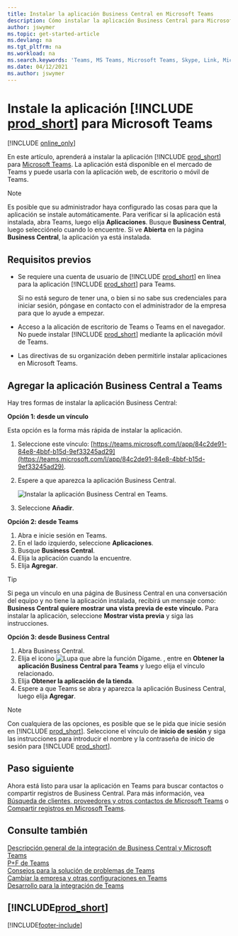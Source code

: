 ```yaml
---
title: Instalar la aplicación Business Central en Microsoft Teams
description: Cómo instalar la aplicación Business Central para Microsoft Teams.
author: jswymer
ms.topic: get-started-article
ms.devlang: na
ms.tgt_pltfrm: na
ms.workload: na
ms.search.keywords: 'Teams, MS Teams, Microsoft Teams, Skype, Link, Microsoft 365, collaborate, collaboration, teamwork'
ms.date: 04/12/2021
ms.author: jswymer
---
```


# Instale la aplicación [!INCLUDE [prod_short](includes/prod_short.md)] para Microsoft Teams

[!INCLUDE [online_only](includes/online_only.md)]

En este artículo, aprenderá a instalar la aplicación [!INCLUDE [prod_short](includes/prod_short.md)] para [Microsoft Teams](https://www.microsoft.com/microsoft-teams/). La aplicación está disponible en el mercado de Teams y puede usarla con la aplicación web, de escritorio o móvil de Teams.

> [!NOTE]
> Es posible que su administrador haya configurado las cosas para que la aplicación se instale automáticamente. Para verificar si la aplicación está instalada, abra Teams, luego elija **Aplicaciones**. Busque **Business Central**, luego selecciónelo cuando lo encuentre. Si ve **Abierta** en la página **Business Central**, la aplicación ya está instalada.  

## Requisitos previos

- Se requiere una cuenta de usuario de [!INCLUDE [prod_short](includes/prod_short.md)] en línea para la aplicación [!INCLUDE [prod_short](includes/prod_short.md)] para Teams.

    Si no está seguro de tener una, o bien si no sabe sus credenciales para iniciar sesión, póngase en contacto con el administrador de la empresa para que lo ayude a empezar.

- Acceso a la alicación de escritorio de Teams o Teams en el navegador. No puede instalar [!INCLUDE [prod_short](includes/prod_short.md)] mediante la aplicación móvil de Teams.

- Las directivas de su organización deben permitirle instalar aplicaciones en Microsoft Teams.

## Agregar la aplicación Business Central a Teams

Hay tres formas de instalar la aplicación Business Central:

**Opción 1: desde un vínculo**

Esta opción es la forma más rápida de instalar la aplicación.

1. Seleccione este vínculo: [https://teams.microsoft.com/l/app/84c2de91-84e8-4bbf-b15d-9ef33245ad29](https://teams.microsoft.com/l/app/84c2de91-84e8-4bbf-b15d-9ef33245ad29).

2. Espere a que aparezca la aplicación Business Central.

    ![Instalar la aplicación Business Central en Teams.](media/teams-install-app.png)

3. Seleccione **Añadir**.

**Opción 2: desde Teams**

1. Abra e inicie sesión en Teams.
2. En el lado izquierdo, seleccione **Aplicaciones**.
3. Busque **Business Central**.
4. Elija la aplicación cuando la encuentre.
5. Elija **Agregar**.

> [!TIP]
> Si pega un vínculo en una página de Business Central en una conversación del equipo y no tiene la aplicación instalada, recibirá un mensaje como: **Business Central quiere mostrar una vista previa de este vínculo.** Para instalar la aplicación, seleccione **Mostrar vista previa** y siga las instrucciones.

**Opción 3: desde Business Central**

1. Abra Business Central.
2. Elija el icono ![Lupa que abre la función Dígame.](media/ui-search/search_small.png "Dígame qué desea hacer") , entre en **Obtener la aplicación Business Central para Teams** y luego elija el vínculo relacionado.  
3. Elija **Obtener la aplicación de la tienda**.
4. Espere a que Teams se abra y aparezca la aplicación Business Central, luego elija **Agregar**.

> [!NOTE]
> Con cualquiera de las opciones, es posible que se le pida que inicie sesión en [!INCLUDE [prod_short](includes/prod_short.md)]. Seleccione el vínculo de **inicio de sesión** y siga las instrucciones para introducir el nombre y la contraseña de inicio de sesión para [!INCLUDE [prod_short](includes/prod_short.md)].

## Paso siguiente

Ahora está listo para usar la aplicación en Teams para buscar contactos o compartir registros de Business Central. Para más información, vea [Búsqueda de clientes, proveedores y otros contactos de Microsoft Teams](across-search-contacts-teams.md) o [Compartir registros en Microsoft Teams](across-working-with-teams.md).

## Consulte también

[Descripción general de la integración de Business Central y Microsoft Teams](across-teams-overview.md)  
[P+F de Teams](teams-faq.md)  
[Consejos para la solución de problemas de Teams](admin-teams-troubleshooting.md)  
[Cambiar la empresa y otras configuraciones en Teams](across-teams-settings.md)  
[Desarrollo para la integración de Teams](/dynamics365/business-central/dev-itpro/developer/devenv-develop-for-teams)  


## [!INCLUDE[prod_short](includes/free_trial_md.md)]  


[!INCLUDE[footer-include](includes/footer-banner.md)]